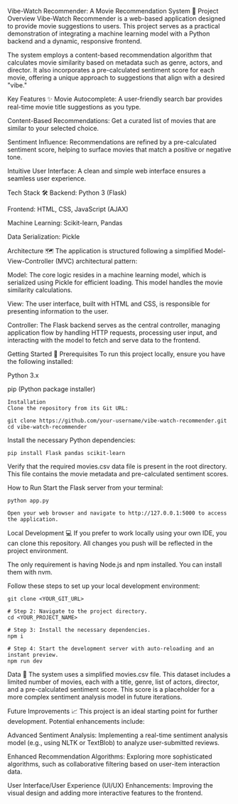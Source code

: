 Vibe-Watch Recommender: A Movie Recommendation System 🍿
Project Overview
Vibe-Watch Recommender is a web-based application designed to provide movie suggestions to users. This project serves as a practical demonstration of integrating a machine learning model with a Python backend and a dynamic, responsive frontend.

The system employs a content-based recommendation algorithm that calculates movie similarity based on metadata such as genre, actors, and director. It also incorporates a pre-calculated sentiment score for each movie, offering a unique approach to suggestions that align with a desired "vibe."

Key Features ✨
Movie Autocomplete: A user-friendly search bar provides real-time movie title suggestions as you type.

Content-Based Recommendations: Get a curated list of movies that are similar to your selected choice.

Sentiment Influence: Recommendations are refined by a pre-calculated sentiment score, helping to surface movies that match a positive or negative tone.

Intuitive User Interface: A clean and simple web interface ensures a seamless user experience.

Tech Stack 🛠️
Backend: Python 3 (Flask)

Frontend: HTML, CSS, JavaScript (AJAX)

Machine Learning: Scikit-learn, Pandas

Data Serialization: Pickle

Architecture 🗺️
The application is structured following a simplified Model-View-Controller (MVC) architectural pattern:

Model: The core logic resides in a machine learning model, which is serialized using Pickle for efficient loading. This model handles the movie similarity calculations.

View: The user interface, built with HTML and CSS, is responsible for presenting information to the user.

Controller: The Flask backend serves as the central controller, managing application flow by handling HTTP requests, processing user input, and interacting with the model to fetch and serve data to the frontend.

Getting Started 🚀
Prerequisites
To run this project locally, ensure you have the following installed:

Python 3.x

pip (Python package installer)
```
Installation
Clone the repository from its Git URL:

git clone https://github.com/your-username/vibe-watch-recommender.git
cd vibe-watch-recommender
```
Install the necessary Python dependencies:
```
pip install Flask pandas scikit-learn
```
Verify that the required movies.csv data file is present in the root directory. This file contains the movie metadata and pre-calculated sentiment scores.

How to Run
Start the Flask server from your terminal:
```
python app.py

Open your web browser and navigate to http://127.0.0.1:5000 to access the application.
```
Local Development 💻
If you prefer to work locally using your own IDE, you can clone this repository. All changes you push will be reflected in the project environment.

The only requirement is having Node.js and npm installed. You can install them with nvm.

Follow these steps to set up your local development environment:

```# Step 1: Clone the repository using the project's Git URL.
git clone <YOUR_GIT_URL>

# Step 2: Navigate to the project directory.
cd <YOUR_PROJECT_NAME>

# Step 3: Install the necessary dependencies.
npm i

# Step 4: Start the development server with auto-reloading and an instant preview.
npm run dev
```

Data 📂
The system uses a simplified movies.csv file. This dataset includes a limited number of movies, each with a title, genre, list of actors, director, and a pre-calculated sentiment score. This score is a placeholder for a more complex sentiment analysis model in future iterations.

Future Improvements 📈
This project is an ideal starting point for further development. Potential enhancements include:

Advanced Sentiment Analysis: Implementing a real-time sentiment analysis model (e.g., using NLTK or TextBlob) to analyze user-submitted reviews.

Enhanced Recommendation Algorithms: Exploring more sophisticated algorithms, such as collaborative filtering based on user-item interaction data.

User Interface/User Experience (UI/UX) Enhancements: Improving the visual design and adding more interactive features to the frontend.
